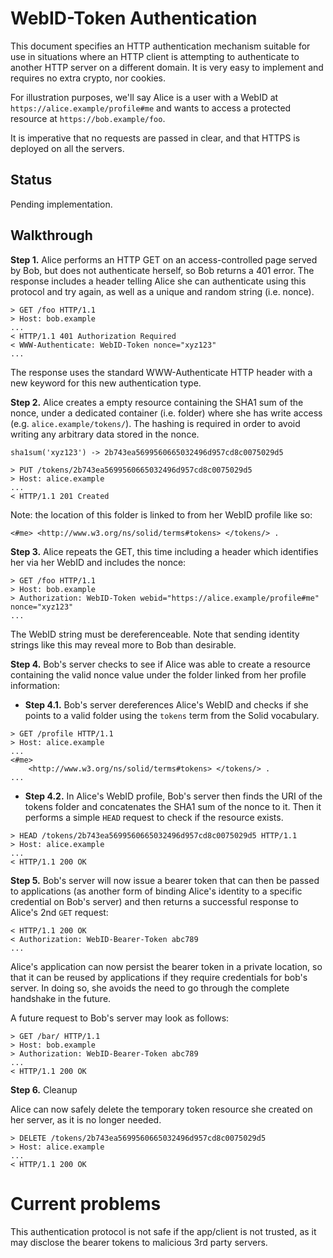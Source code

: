 WebID-Token Authentication
=============================================

This document specifies an HTTP authentication mechanism suitable for use in situations where an HTTP client is attempting to authenticate to another HTTP server on a different domain. It is very easy to implement and requires no extra crypto, nor cookies.

For illustration purposes, we'll say Alice is a user with a WebID at `https://alice.example/profile#me` and wants to access a protected resource at `https://bob.example/foo`.

It is imperative that no requests are passed in clear, and that HTTPS is deployed on all the servers.

Status
------

Pending implementation.


Walkthrough
-----------

**Step 1.**  Alice performs an HTTP GET on an access-controlled page served by Bob, but does not authenticate herself, so Bob returns a 401 error. The response includes a header telling Alice she can authenticate using this protocol and try again, as well as a unique and random string (i.e. nonce).

```http
> GET /foo HTTP/1.1
> Host: bob.example
...
< HTTP/1.1 401 Authorization Required
< WWW-Authenticate: WebID-Token nonce="xyz123"
...
```

The response uses the standard WWW-Authenticate HTTP header with a new keyword
for this new authentication type.

**Step 2.**  Alice creates a empty resource containing the SHA1 sum of the nonce, under a dedicated container (i.e. folder) where she has write access (e.g. `alice.example/tokens/`). The hashing is required in order to avoid writing any arbitrary data stored in the nonce.

`sha1sum('xyz123') -> 2b743ea5699560665032496d957cd8c0075029d5`

```http
> PUT /tokens/2b743ea5699560665032496d957cd8c0075029d5
> Host: alice.example
...
< HTTP/1.1 201 Created 
```

Note: the location of this folder is linked to from her WebID profile like so:

```turtle
<#me> <http://www.w3.org/ns/solid/terms#tokens> </tokens/> .
```

**Step 3.**  Alice repeats the GET, this time including a header which identifies her via her WebID and includes the nonce:

```http
> GET /foo HTTP/1.1
> Host: bob.example
> Authorization: WebID-Token webid="https://alice.example/profile#me" nonce="xyz123"
...
```

The WebID string must be dereferenceable. Note that sending identity strings like this may reveal more to Bob than desirable.

**Step 4.**  Bob's server checks to see if Alice was able to create a resource containing the valid nonce value under the folder linked from her profile information:

  * **Step 4.1.** Bob's server dereferences Alice's WebID and checks if she points to a valid folder using the `tokens` term from the Solid vocabulary.
```http
> GET /profile HTTP/1.1
> Host: alice.example
...
<#me>
    <http://www.w3.org/ns/solid/terms#tokens> </tokens/> .
...
```
  
  * **Step 4.2.** In Alice's WebID profile, Bob's server then finds the URI of the tokens folder and concatenates the SHA1 sum of the nonce to it. Then it performs a simple `HEAD` request to check if the resource exists.
```http
> HEAD /tokens/2b743ea5699560665032496d957cd8c0075029d5 HTTP/1.1
> Host: alice.example
...
< HTTP/1.1 200 OK
```
  
**Step 5.**  Bob's server will now issue a bearer token that can then be passed to applications (as another form of binding Alice's identity to a specific credential on Bob's server) and then returns a successful response to Alice's 2nd `GET` request:

```http
< HTTP/1.1 200 OK
< Authorization: WebID-Bearer-Token abc789
...
```

Alice's application can now persist the bearer token in a private location, so that it can be reused by applications if they require credentials for bob's server. In doing so, she avoids the need to go through the complete handshake in the future.

A future request to Bob's server may look as follows:

```http
> GET /bar/ HTTP/1.1
> Host: bob.example
> Authorization: WebID-Bearer-Token abc789
...
< HTTP/1.1 200 OK
```


**Step 6.** Cleanup

Alice can now safely delete the temporary token resource she created on her server, as it is no longer needed.
```http
> DELETE /tokens/2b743ea5699560665032496d957cd8c0075029d5
> Host: alice.example
...
< HTTP/1.1 200 OK
```

# Current problems

This authentication protocol is not safe if the app/client is not trusted, as it may disclose the bearer tokens to malicious 3rd party servers.


